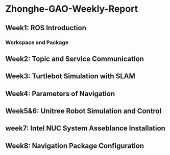# Zhonghe-GAO-Weekly-Report
## Week1: ROS Introduction 
### Workspace and Package

## Week2: Topic and Service Communication

## Week3: Turtlebot Simulation with SLAM
## Week4: Parameters of Navigation
## Week5&6: Unitree Robot Simulation and Control
## week7: Intel NUC System Asseblance Installation
## Week8: Navigation Package Configuration 

